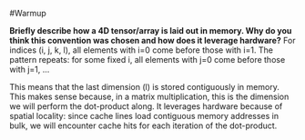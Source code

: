 #Warmup

**Briefly describe how a 4D tensor/array is laid out in memory. Why do you think this convention was chosen and how does it leverage hardware?**
For indices (i, j, k, l), all elements with i=0 come before those with i=1. The pattern repeats: for some fixed i, all elements with j=0 come before those with j=1, ...

This means that the last dimension (l) is stored contiguously in memory. This makes sense because, in a matrix multiplication, this is the dimension we will perform the dot-product along. It leverages hardware because of spatial locality: since cache lines load contiguous memory addresses in bulk, we will encounter cache hits for each iteration of the dot-product.



